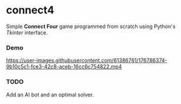# connect4
Simple **Connect Four** game programmed from scratch using Python's *Tkinter* interface.

### Demo
https://user-images.githubusercontent.com/61386761/176786374-9b10c5c1-fce3-42c8-aceb-16cc6c754822.mp4

### TODO
Add an AI bot and an optimal solver.
